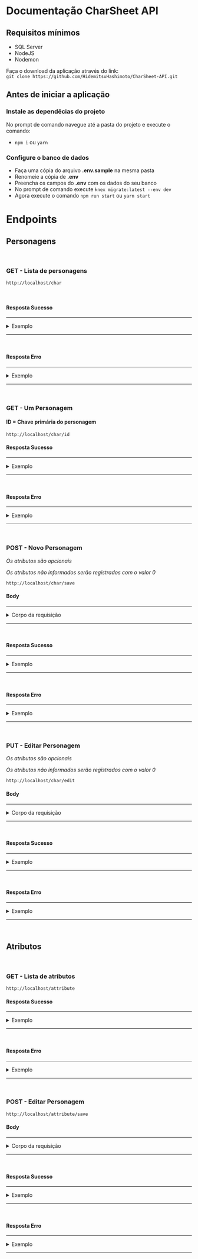 # Documentação CharSheet API

## Requisitos mínimos
- SQL Server
- NodeJS
- Nodemon

Faça o download da aplicação através do link:
\
`git clone https://github.com/HidemitsuHashimoto/CharSheet-API.git`

## Antes de iniciar a aplicação

### Instale as dependêcias do projeto
No prompt de comando navegue até a pasta do projeto e execute o comando:
- `npm i` ou `yarn`

### Configure o banco de dados
- Faça uma cópia do arquivo **.env.sample** na mesma pasta
- Renomeie a cópia de **.env**
- Preencha os campos do **.env** com os dados do seu banco
- No prompt de comando execute `knex migrate:latest --env dev`
- Agora execute o comando `npm run start` ou `yarn start`

# Endpoints

## Personagens
<br>

### GET - Lista de personagens
    http://localhost/char
<br>

#### Resposta Sucesso
<hr>
<details>
	<summary>Exemplo</summary>

	{
		"data": [
			{
				"id": 1,
				"name": "Busao",
				"gender": "F",
				"attributes": [
					{
						"id": 1,
						"attributeId": 1,
						"value": 150,
						"title": "Força"
					},
					{
						"id": 2,
						"attributeId": 2,
						"value": 0,
						"title": "Inteligência"
					}
				]
			},
			{
				"id": 2,
				"name": "Busao",
				"gender": "F",
				"attributes": [
					{
						"id": 3,
						"attributeId": 1,
						"value": 150,
						"title": "Força"
					},
					{
						"id": 4,
						"attributeId": 2,
						"value": 0,
						"title": "Inteligência"
					}
				]
			}
		],
		"success": true,
		"message": "Consulta realizada com sucesso."
	}

</details>
<hr>
<br>

#### Resposta Erro
<hr>
<details>
	<summary>Exemplo</summary>

	{
		"data": [],
		"success": false,
		"message": error
	}

</details>
<hr>
<br>

### GET - Um Personagem
#### ID = Chave primária do personagem
    http://localhost/char/id
#### Resposta Sucesso
<hr>
<details>
	<summary>Exemplo</summary>

	{
		"data": {
			"id": 1,
			"name": "Busao",
			"gender": "F",
			"attributes": [
				{
					"id": 1,
					"attributeId": 1,
					"value": 150,
					"title": "Força"
				},
				{
					"id": 2,
					"attributeId": 2,
					"value": 0,
					"title": "Inteligência"
				}
			]
		},
		"success": true,
		"message": "Personagem encontrado com sucesso."
	}

</details>
<hr>
<br>

#### Resposta Erro
<hr>
<details>
	<summary>Exemplo</summary>

	{
		"data": {},
		"success": false,
		"message": error
	}

</details>
<hr>
<br>

### POST - Novo Personagem
*Os atributos são opcionais*

*Os atributos não informados serão registrados com o valor 0*

    http://localhost/char/save

#### Body
<hr>
<details>
	<summary>Corpo da requisição</summary>

	{
		"name": NOME DO PERSONAGEM (STRING),
		"gender": ENUM("M", "F", "O"),
		"attributes": [
			{
				"attributeId": NÚMERO DO ATRIBUTO (NUMBER),
				"value": VALOR DO ATRIBUTO (NUMBER)
			}
		]
	}

</details>
<hr>
<br>

#### Resposta Sucesso
<hr>
<details>
	<summary>Exemplo</summary>

	{
		"success": true,
		"message": "Mensagem de sucesso",
		"attributeResponse": {
			"success": true,
			"message": "Mensagem de sucesso",
			"sample": ""
		}
	}

</details>
<hr>
<br>

#### Resposta Erro
<hr>
<details>
	<summary>Exemplo</summary>

	{
		"success": false,
		"message": "Mensagem de erro",
		"attributeResponse": {
			"success": false,
			"message": "Mensagem de erro",
			"sample": "Exemplo do formato que deve ser enviado"
		}
	}

</details>
<hr>
<br>

### PUT - Editar Personagem
*Os atributos são opcionais*

*Os atributos não informados serão registrados com o valor 0*

	http://localhost/char/edit

#### Body
<hr>
<details>
	<summary>Corpo da requisição</summary>

	{
		"id": ID DO PERSONAGEM (NUMBER),
		"name": NOME DO PERSONAGEM (STRING),
		"gender": ENUM("M", "F", "O"),
		"attributes": [
			{
				"id": ID DO ATRIBUTO (NUMBER),
				"attributeId": NÚMERO DO ATRIBUTO (NUMBER),
				"value": VALOR DO ATRIBUTO (NUMBER)
			}
		]
	}

</details>
<hr>
<br>

#### Resposta Sucesso
<hr>
<details>
	<summary>Exemplo</summary>

	{
		"success": true,
		"mensagem": "Mensagem de sucesso",
		"attributeResponse": {
			"success": true,
			"mensagem": "Mensagem de sucesso",
			"sample": ""
		}
	}

</details>
<hr>
<br>

#### Resposta Erro
<hr>
<details>
	<summary>Exemplo</summary>

	{
		"success": false,
		"mensagem": "Mensagem de erro",
		"attributeResponse": {
			"success": false,
			"mensagem": "Mensagem de erro",
			"sample": "Exemplo do formato que deve ser enviado"
		}
	}

</details>
<hr>
<br>

## Atributos
<br>

### GET - Lista de atributos
	http://localhost/attribute

#### Resposta Sucesso
<hr>
<details>
	<summary>Exemplo</summary>
	
	{
		"data": [
			{
				"id": 1,
				"title": "Força"
			},
			{
				"id": 2,
				"title": "Inteligência"
			}
		],
		"success": true,
		"message": ""
	}

</details>
<hr>
<br>

#### Resposta Erro
<hr>
<details>
	<summary>Exemplo</summary>

	{
		"data": [],
		"success": false,
		"message": "Mensagem de erro"
	}

</details>
<hr>
<br>

### POST - Editar Personagem
	http://localhost/attribute/save

#### Body
<hr>
<details>
	<summary>Corpo da requisição</summary>

	{
		"title": NOME DA ATRIBUIÇÃO (STRING)
	}

</details>
<hr>
<br>

#### Resposta Sucesso
<hr>
<details>
	<summary>Exemplo</summary>

	{
		"success": true,
		"message": "Mensagem de sucesso"
	}

</details>
<hr>
<br>

#### Resposta Erro
<hr>
<details>
	<summary>Exemplo</summary>

	{
		"success": false,
		"message": "Mensagem de erro"
	}

</details>
<hr>
<br>